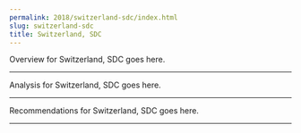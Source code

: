 ```yaml
---
permalink: 2018/switzerland-sdc/index.html
slug: switzerland-sdc
title: Switzerland, SDC
---
```


Overview for Switzerland, SDC goes here.

---

Analysis for Switzerland, SDC goes here.

---

Recommendations for Switzerland, SDC goes here.

---
